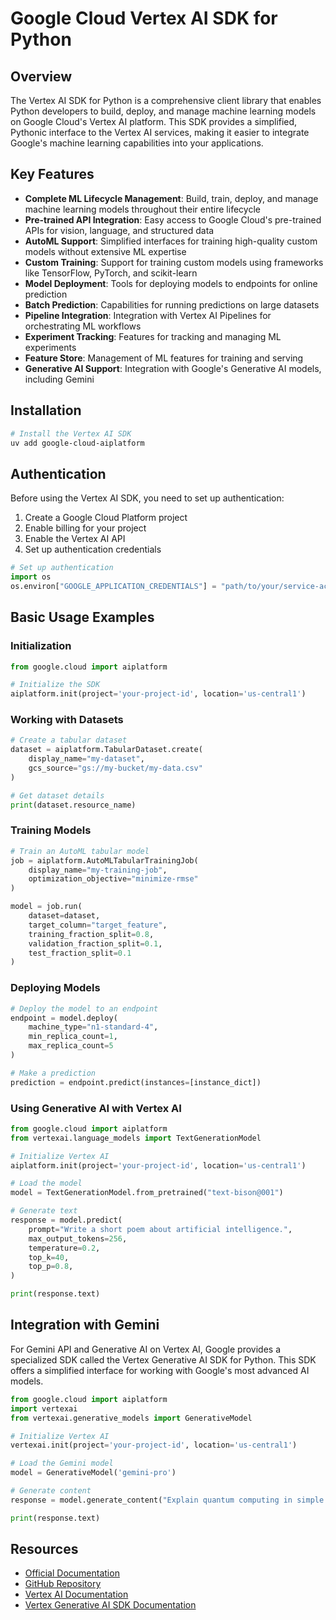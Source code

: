 # Google Cloud Vertex AI SDK for Python

## Overview

The Vertex AI SDK for Python is a comprehensive client library that enables Python developers to build, deploy, and manage machine learning models on Google Cloud's Vertex AI platform. This SDK provides a simplified, Pythonic interface to the Vertex AI services, making it easier to integrate Google's machine learning capabilities into your applications.

## Key Features

- **Complete ML Lifecycle Management**: Build, train, deploy, and manage machine learning models throughout their entire lifecycle
- **Pre-trained API Integration**: Easy access to Google Cloud's pre-trained APIs for vision, language, and structured data
- **AutoML Support**: Simplified interfaces for training high-quality custom models without extensive ML expertise
- **Custom Training**: Support for training custom models using frameworks like TensorFlow, PyTorch, and scikit-learn
- **Model Deployment**: Tools for deploying models to endpoints for online prediction
- **Batch Prediction**: Capabilities for running predictions on large datasets
- **Pipeline Integration**: Integration with Vertex AI Pipelines for orchestrating ML workflows
- **Experiment Tracking**: Features for tracking and managing ML experiments
- **Feature Store**: Management of ML features for training and serving
- **Generative AI Support**: Integration with Google's Generative AI models, including Gemini

## Installation

```bash
# Install the Vertex AI SDK
uv add google-cloud-aiplatform
```

## Authentication

Before using the Vertex AI SDK, you need to set up authentication:

1. Create a Google Cloud Platform project
2. Enable billing for your project
3. Enable the Vertex AI API
4. Set up authentication credentials

```python
# Set up authentication
import os
os.environ["GOOGLE_APPLICATION_CREDENTIALS"] = "path/to/your/service-account-key.json"
```

## Basic Usage Examples

### Initialization

```python
from google.cloud import aiplatform

# Initialize the SDK
aiplatform.init(project='your-project-id', location='us-central1')
```

### Working with Datasets

```python
# Create a tabular dataset
dataset = aiplatform.TabularDataset.create(
    display_name="my-dataset",
    gcs_source="gs://my-bucket/my-data.csv"
)

# Get dataset details
print(dataset.resource_name)
```

### Training Models

```python
# Train an AutoML tabular model
job = aiplatform.AutoMLTabularTrainingJob(
    display_name="my-training-job",
    optimization_objective="minimize-rmse"
)

model = job.run(
    dataset=dataset,
    target_column="target_feature",
    training_fraction_split=0.8,
    validation_fraction_split=0.1,
    test_fraction_split=0.1
)
```

### Deploying Models

```python
# Deploy the model to an endpoint
endpoint = model.deploy(
    machine_type="n1-standard-4",
    min_replica_count=1,
    max_replica_count=5
)

# Make a prediction
prediction = endpoint.predict(instances=[instance_dict])
```

### Using Generative AI with Vertex AI

```python
from google.cloud import aiplatform
from vertexai.language_models import TextGenerationModel

# Initialize Vertex AI
aiplatform.init(project='your-project-id', location='us-central1')

# Load the model
model = TextGenerationModel.from_pretrained("text-bison@001")

# Generate text
response = model.predict(
    prompt="Write a short poem about artificial intelligence.",
    max_output_tokens=256,
    temperature=0.2,
    top_k=40,
    top_p=0.8,
)

print(response.text)
```

## Integration with Gemini

For Gemini API and Generative AI on Vertex AI, Google provides a specialized SDK called the Vertex Generative AI SDK for Python. This SDK offers a simplified interface for working with Google's most advanced AI models.

```python
from google.cloud import aiplatform
import vertexai
from vertexai.generative_models import GenerativeModel

# Initialize Vertex AI
vertexai.init(project='your-project-id', location='us-central1')

# Load the Gemini model
model = GenerativeModel('gemini-pro')

# Generate content
response = model.generate_content("Explain quantum computing in simple terms")

print(response.text)
```

## Resources

- [Official Documentation](https://cloud.google.com/vertex-ai/docs/reference/python/latest)
- [GitHub Repository](https://github.com/googleapis/python-aiplatform)
- [Vertex AI Documentation](https://cloud.google.com/vertex-ai/docs)
- [Vertex Generative AI SDK Documentation](https://cloud.google.com/vertex-ai/generative-ai/docs/reference/python/latest)
